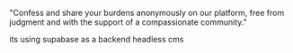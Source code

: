 "Confess and share your burdens anonymously on our platform, free from judgment and with the support of a compassionate community."

its using supabase as a backend headless cms
